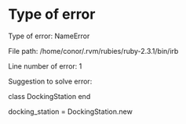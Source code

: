 # Type of error

Type of error: NameError

File path: /home/conor/.rvm/rubies/ruby-2.3.1/bin/irb

Line number of error: 1

Suggestion to solve error:

class DockingStation
end

docking_station = DockingStation.new
